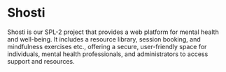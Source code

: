 # Shosti
Shosti is our SPL-2 project that provides a web platform for mental health and well-being. It includes a resource library, session booking, and mindfulness exercises etc., offering a secure, user-friendly space for individuals, mental health professionals, and administrators to access support and resources.
